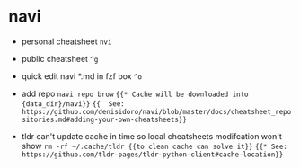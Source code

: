 # navi
- personal cheatsheet
`nvi`

- public cheatsheet
`^g`

- quick edit navi *.md in fzf box
`^o`

- add repo
`navi repo brow`
`{{* Cache will be downloaded into {data_dir}/navi}}`
`{{  See: https://github.com/denisidoro/navi/blob/master/docs/cheatsheet_repositories.md#adding-your-own-cheatsheets}}`

- tldr can't update cache in time so local cheatsheets modifcation won't show
`rm -rf ~/.cache/tldr {{to clean cache can solve it}}`
`{{* See: https://github.com/tldr-pages/tldr-python-client#cache-location}}`

